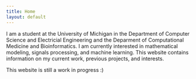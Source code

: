 ```yaml
---
title: Home
layout: default
---
```


I am a student at the University of Michigan in the Department of Computer Science and Electricial Engineering and the Deparment of Computational Medicine and Bioinformatics. I am currently interested in mathematical modeling, signals processing, and machine learning. This website contains information on my current work, previous projects, and interests.

This website is still a work in progress :)
